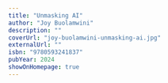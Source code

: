 ```yaml
---
title: "Unmasking AI"
author: "Joy Buolamwini"
description: ""
coverUrl: "joy-buolamwini-unmasking-ai.jpg"
externalUrl: ""
isbn: "9780593241837"
pubYear: 2024
showOnHomepage: true
---
```

